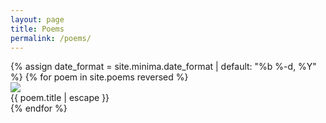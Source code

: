 ```yaml
---
layout: page
title: Poems
permalink: /poems/
---
```




<div class="poems">
  {% assign date_format = site.minima.date_format | default: "%b %-d, %Y" %}
  {% for poem in site.poems reversed %}
  <div class="poem">
    <a href="{{ poem.url }}"><img src="{{ poem.header }}"></a>
    <div class="poem-title">
      {{ poem.title | escape }}
    </div>
  </div>
  {% endfor %}
</div>